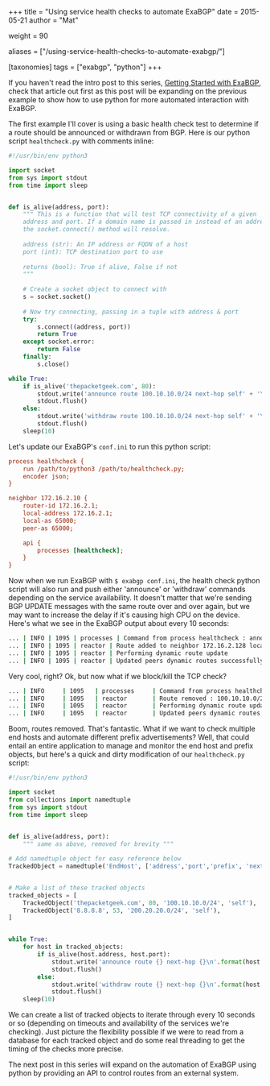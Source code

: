 +++
title = "Using service health checks to automate ExaBGP"
date = 2015-05-21
author = "Mat"

weight = 90

aliases = ["/using-service-health-checks-to-automate-exabgp/"]

[taxonomies]
tags = ["exabgp", "python"]
+++

If you haven't read the intro post to this series, [Getting Started with ExaBGP](getting-started), check that article out first as this post will be expanding on the previous example to show how to use python for more automated interaction with ExaBGP.

<!-- more -->
The first example I'll cover is using a basic health check test to determine if a route should be announced or withdrawn from BGP. Here is our python script `healthcheck.py` with comments inline:

```python
#!/usr/bin/env python3

import socket
from sys import stdout
from time import sleep


def is_alive(address, port):
    """ This is a function that will test TCP connectivity of a given
    address and port. If a domain name is passed in instead of an address,
    the socket.connect() method will resolve.
 
    address (str): An IP address or FQDN of a host
    port (int): TCP destination port to use
 
    returns (bool): True if alive, False if not
    """
 
    # Create a socket object to connect with
    s = socket.socket()
    
    # Now try connecting, passing in a tuple with address & port
    try:
        s.connect((address, port))
        return True
    except socket.error:
        return False
    finally:
        s.close()

while True:
    if is_alive('thepacketgeek.com', 80):
        stdout.write('announce route 100.10.10.0/24 next-hop self' + '\n')
        stdout.flush()
    else:
        stdout.write('withdraw route 100.10.10.0/24 next-hop self' + '\n')
        stdout.flush()
    sleep(10)
```

Let's update our ExaBGP's `conf.ini` to run this python script:

```ini
process healthcheck {
    run /path/to/python3 /path/to/healthcheck.py;
    encoder json;
}

neighbor 172.16.2.10 {
    router-id 172.16.2.1;
    local-address 172.16.2.1;
    local-as 65000;
    peer-as 65000;

    api {
        processes [healthcheck];
    }
}
```

Now when we run ExaBGP with `$ exabgp conf.ini`, the health check python script will also run and push either 'announce' or 'withdraw' commands depending on the service availability. It doesn't matter that we're sending BGP UPDATE messages with the same route over and over again, but we may want to increase the delay if it's causing high CPU on the device. Here's what we see in the ExaBGP output about every 10 seconds:

```sh
... | INFO | 1095 | processes | Command from process healthcheck : announce route 100.10.10.0/24 next-hop self
... | INFO | 1095 | reactor | Route added to neighbor 172.16.2.128 local-ip 172.16.2.1 local-as 65000 peer-as 65000 router-id 172.16.2.1 family-allowed in-open : 100.10.10.0/24 next-hop 172.16.2.1
... | INFO | 1095 | reactor | Performing dynamic route update
... | INFO | 1095 | reactor | Updated peers dynamic routes successfully
```

Very cool, right? Ok, but now what if we block/kill the TCP check?

```sh
... | INFO     | 1095   | processes     | Command from process healthcheck : withdraw route 100.10.10.0/24 next-hop self
... | INFO     | 1095   | reactor       | Route removed : 100.10.10.0/24 next-hop 172.16.2.1
... | INFO     | 1095   | reactor       | Performing dynamic route update
... | INFO     | 1095   | reactor       | Updated peers dynamic routes successfully
```

Boom, routes removed. That's fantastic. What if we want to check multiple end hosts and automate different prefix advertisements? Well, that could entail an entire application to manage and monitor the end host and prefix objects, but here's a quick and dirty modification of our `healthcheck.py` script:

```python
#!/usr/bin/env python3

import socket
from collections import namedtuple
from sys import stdout
from time import sleep

 
def is_alive(address, port):
    """ same as above, removed for brevity """

# Add namedtuple object for easy reference below
TrackedObject = namedtuple('EndHost', ['address','port','prefix', 'nexthop'])


# Make a list of these tracked objects
tracked_objects = [
    TrackedObject('thepacketgeek.com', 80, '100.10.10.0/24', 'self'),
    TrackedObject('8.8.8.8', 53, '200.20.20.0/24', 'self'),
]


while True:
    for host in tracked_objects:
        if is_alive(host.address, host.port):
            stdout.write('announce route {} next-hop {}\n'.format(host.prefix, host.nexthop))
            stdout.flush()
        else:
            stdout.write('withdraw route {} next-hop {}\n'.format(host.prefix, host.nexthop))
            stdout.flush()
    sleep(10)
```

We can create a list of tracked objects to iterate through every 10 seconds or so (depending on timeouts and availability of the services we're checking). Just picture the flexibility possible if we were to read from a database for each tracked object and do some real threading to get the timing of the checks more precise.

The next post in this series will expand on the automation of ExaBGP using python by providing an API to control routes from an external system.